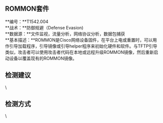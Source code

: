 ## ROMMON套件  
**编号：**T1542.004  
**战术：**防御规避（Defense Evasion)  
**数据源：**文件监视，流量分析，网络协议分析，数据包捕获  
**基本描述：**ROMMON是Cisco网络设备固件，在平台上电或重置时，可以用作引导加载程序，引导镜像或引导helper程序来初始化硬件和软件。与TFTP引导类似，攻击者可以使用攻击者代码在本地或远程升级ROMMON镜像，然后重新启动设备以覆盖现有的ROMMON镜像。  
## 检测建议  
\  
## 检测方式  
\